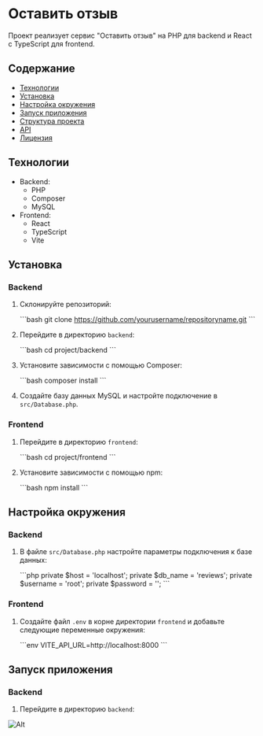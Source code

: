 
# Оставить отзыв

Проект реализует сервис "Оставить отзыв" на PHP для backend и React с TypeScript для frontend.

## Содержание

- [Технологии](#технологии)
- [Установка](#установка)
- [Настройка окружения](#настройка-окружения)
- [Запуск приложения](#запуск-приложения)
- [Структура проекта](#структура-проекта)
- [API](#api)
- [Лицензия](#лицензия)

## Технологии

- Backend:
  - PHP
  - Composer
  - MySQL
- Frontend:
  - React
  - TypeScript
  - Vite

## Установка

### Backend

1. Склонируйте репозиторий:

   \`\`\`bash
   git clone https://github.com/yourusername/repositoryname.git
   \`\`\`

2. Перейдите в директорию `backend`:

   \`\`\`bash
   cd project/backend
   \`\`\`

3. Установите зависимости с помощью Composer:

   \`\`\`bash
   composer install
   \`\`\`

4. Создайте базу данных MySQL и настройте подключение в `src/Database.php`.

### Frontend

1. Перейдите в директорию `frontend`:

   \`\`\`bash
   cd project/frontend
   \`\`\`

2. Установите зависимости с помощью npm:

   \`\`\`bash
   npm install
   \`\`\`

## Настройка окружения

### Backend

1. В файле `src/Database.php` настройте параметры подключения к базе данных:

   \`\`\`php
   private $host = 'localhost';
   private $db_name = 'reviews';
   private $username = 'root';
   private $password = '';
   \`\`\`

### Frontend

1. Создайте файл `.env` в корне директории `frontend` и добавьте следующие переменные окружения:

   \`\`\`env
   VITE_API_URL=http://localhost:8000
   \`\`\`

## Запуск приложения

### Backend

1. Перейдите в директорию `backend`:

![Alt](https://repobeats.axiom.co/api/embed/66b3cb1d03bece2f75b6cc95aa5fa5445f00aa2f.svg "Repobeats analytics image")